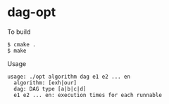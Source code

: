 # dag-opt

To build
```
$ cmake .
$ make
```
Usage
```                                                                 
usage: ./opt algorithm dag e1 e2 ... en                                                                                         
  algorithm: [exh|our]                                                                                                         
  dag: DAG type [a|b|c|d]                                                                                                       
  e1 e2 ... en: execution times for each runnable
```
